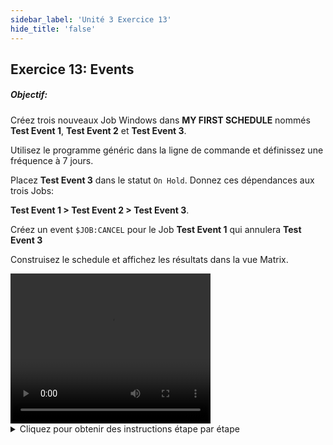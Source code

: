 ```yaml
---
sidebar_label: 'Unité 3 Exercice 13'
hide_title: 'false'
---
```


## Exercice 13: Events

##### Objectif:

Créez trois nouveaux Job Windows dans **MY FIRST SCHEDULE** nommés **Test Event 1**, **Test Event 2** et **Test Event 3**.

Utilisez le programme généric dans la ligne de commande et définissez une fréquence à 7 jours.

Placez **Test Event 3** dans le statut ```On Hold```. Donnez ces dépendances aux trois Jobs:

**Test Event 1 > Test Event 2 > Test Event 3**.

Créez un event ```$JOB:CANCEL``` pour le Job **Test Event 1** qui annulera **Test Event 3**

Construisez le schedule et affichez les résultats dans la vue Matrix.


<div>
<video width="320" height="240" controls>
  <source src="videobasic/U3E13.mp4" type="video/mp4"></source>
Votre navigateur ne prend pas en charge la vidéo.
</video>
</div>

<details>

<summary>Cliquez pour obtenir des instructions étape par étape</summary>

1. Créer les Schedules/Jobs:
    * Sous la rubrique **Administration**, double-cliquez sur **Job Master**.
    * Dans la liste déroulante **Schedule**, sélectionnez **My First Schedule**.
    * Dans la barre d'outils **Job Master**, cliquez sur le bouton **Ajouter**.
    * Dans la zone de texte **Nom**, entrez ```Test Event 1```.
    * Dans la liste déroulante **Type de Job**, sélectionnez **Windows**.
    * Dans la liste déroulante **Machine Primaire**, sélectionnez la machine ```SMATraining``` sur laquelle le Job doit être exécuté.
    * Dans la liste déroulante **User ID**, sélectionnez ```SMATRAINING\SMAUSER```.
    *	Dans la **Command Line**, faire un Ctrl + F et double-cliquez sur la commande qui ressemble à :  
    ```"[[PathWindows]]\genericp.exe" –t[[RUNTIME]]```  
    * Cliquez sur le bouton **Sauvegarder**.
    * Cliquez sur l'onglet **Fréquence**.
    * Dans le cadre Liste Fréquences, cliquez sur le bouton **Ajouter**.
    * Cliquez sur Utiliser Fréquence existante.
    * Dans la liste déroulante Fréquence, sélectionnez ```Mon-Sun-O```.
    * Cliquez sur **Suivant**.
    * Cliquez sur le bouton **Terminer**.
    * Dans la barre d'outils Job Master, cliquez sur le bouton **Copie**.
    * Nommez le job **Test Event 2**.
    * Cliquez sur **OK**.
    * Dans la barre d'outils Job Master, cliquez sur le bouton **Copie**.
    * Nommez le job **Test Event 3**.
    * Cliquez sur **OK**.
    * Cliquez sur l'onglet **Fréquence**.
    * Dans le cadre **Statut à la Mise au Plan**, sélectionnez **On Hold (Suspendu)**.
    * Cliquez sur le bouton **Sauvegarder**.
    * Fermez **Job Master**.
    * Sous la rubrique Administration, double-cliquez sur **Designer Workflow**.
    * Dans la liste Sélectionner Schedule, sélectionnez **My First Schedule**.
    * Cliquez dans la boite à outils sur Ajouter une dépendance.
    * Cliquez sur **Test Event 1**, puis **Test Event 2** pour créer une **dépendance (Dépendance Requise)**.
    * Cliquez sur **Test Event 2**, puis **Test Event 3** pour créer une **dépendance (Dépendance Requise)**.
2. Créer les events
    * Dans **Designer Workflow**, cliquez avec le bouton droit sur **Test Event 1** et sélectionnez **Editer**.
    * Cliquez sur l'onglet **Events**.
    * Dans le cadre **Events**, cliquez sur le bouton **Ajouter**.
    * Dans l'**Assistant définition Event**, sous **Envoyer Event dans**, sélectionnez le bouton d'option pour **Statut de Job**.
    * Cliquez sur le bouton **Suivant**.
    * Dans la liste déroulante **Statut Job**, sélectionnez ```Finished OK```.
    * Cliquez sur le bouton **Suivant**.
    * Dans la liste déroulante **Modèle Event**, Sélectionnez l’event ```$JOB:CANCEL```.

:::note Exemple:

```
$JOB:CANCEL,<Schedule date>,<Schedule name>,<Job name>
```  

* ```<Schedule date>``` doit être remplacé soit par ```CURRENT```, ```[[$DATE]]```, or ```[[$SCHEDULE DATE]]```  
* ```<Schedule name>``` doit être remplacé soit par **Le nom complet du Schedule où se situe le Job** ou par ```[[$SCHEDULE NAME]]```  
* ```<Job name>``` doit d'être remplacé par **le nom du Job que l’Event doit canceler**  
* Votre event devrait ressembler à cela: 
        ```[[$SCHEDULE DATE]],[[$SCHEDULE NAME]],Test Event 3```

:::

* Cliquez sur le bouton **Terminer**.
* Fermez les onglets **Job Master** et **Designer Workflow**.
* Ouvrez l'une des Vues des Opérations et vérifiez si **My First Schedule** est **In Process (en cours)** 
:::note Remarque
Annulez les Jobs si My First Schedule n'est pas terminée
:::
* Mettez au Plan le Schedule (en Release) et suivre l’exécution des jobs
* Utilisez les vues **Liste** ou **Matrix** dans **Enterprise Manager** ou utilisez le **Solution Manager**. 

</details>
